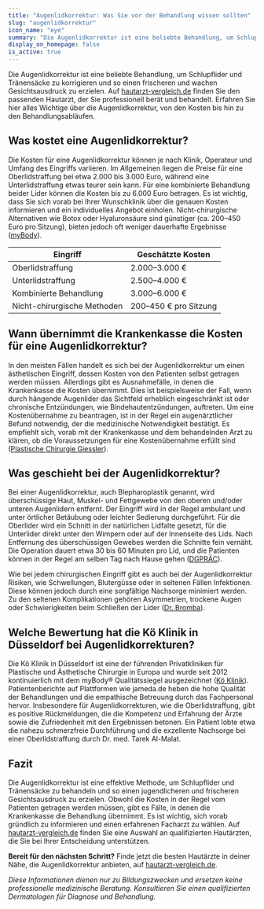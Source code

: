 ```yaml
---
title: "Augenlidkorrektur: Was Sie vor der Behandlung wissen sollten"
slug: "augenlidkorrektur"
icon_name: "eye"
summary: "Die Augenlidkorrektur ist eine beliebte Behandlung, um Schlupflider und Tränensäcke zu korrigieren und so einen frischeren und wachen Gesichtsausdruck zu erzielen."
display_on_homepage: false
is_active: true
---
```


Die Augenlidkorrektur ist eine beliebte Behandlung, um Schlupflider und Tränensäcke zu korrigieren und so einen frischeren und wachen Gesichtsausdruck zu erzielen. Auf [hautarzt-vergleich.de](https://hautarzt-vergleich.de) finden Sie den passenden Hautarzt, der Sie professionell berät und behandelt. Erfahren Sie hier alles Wichtige über die Augenlidkorrektur, von den Kosten bis hin zu den Behandlungsabläufen.

## Was kostet eine Augenlidkorrektur?

Die Kosten für eine Augenlidkorrektur können je nach Klinik, Operateur und Umfang des Eingriffs variieren. Im Allgemeinen liegen die Preise für eine Oberlidstraffung bei etwa 2.000 bis 3.000 Euro, während eine Unterlidstraffung etwas teurer sein kann. Für eine kombinierte Behandlung beider Lider können die Kosten bis zu 6.000 Euro betragen. Es ist wichtig, dass Sie sich vorab bei Ihrer Wunschklinik über die genauen Kosten informieren und ein individuelles Angebot einholen. Nicht-chirurgische Alternativen wie Botox oder Hyaluronsäure sind günstiger (ca. 200–450 Euro pro Sitzung), bieten jedoch oft weniger dauerhafte Ergebnisse ([myBody](https://www.mybody.de/lidstraffung-kosten.html)).

| Eingriff | Geschätzte Kosten |
|----------|-------------------|
| Oberlidstraffung | 2.000–3.000 € |
| Unterlidstraffung | 2.500–4.000 € |
| Kombinierte Behandlung | 3.000–6.000 € |
| Nicht-chirurgische Methoden | 200–450 € pro Sitzung |

## Wann übernimmt die Krankenkasse die Kosten für eine Augenlidkorrektur?

In den meisten Fällen handelt es sich bei der Augenlidkorrektur um einen ästhetischen Eingriff, dessen Kosten von den Patienten selbst getragen werden müssen. Allerdings gibt es Ausnahmefälle, in denen die Krankenkasse die Kosten übernimmt. Dies ist beispielsweise der Fall, wenn durch hängende Augenlider das Sichtfeld erheblich eingeschränkt ist oder chronische Entzündungen, wie Bindehautentzündungen, auftreten. Um eine Kostenübernahme zu beantragen, ist in der Regel ein augenärztlicher Befund notwendig, der die medizinische Notwendigkeit bestätigt. Es empfiehlt sich, vorab mit der Krankenkasse und dem behandelnden Arzt zu klären, ob die Voraussetzungen für eine Kostenübernahme erfüllt sind ([Plastische Chirurgie Giessler](https://plastische-chirurgie-giessler.de/uebernahme-der-kosten-fuer-eine-lidstraffung-durch-die-krankenkasse/)).

## Was geschieht bei der Augenlidkorrektur?

Bei einer Augenlidkorrektur, auch Blepharoplastik genannt, wird überschüssige Haut, Muskel- und Fettgewebe von den oberen und/oder unteren Augenlidern entfernt. Der Eingriff wird in der Regel ambulant und unter örtlicher Betäubung oder leichter Sedierung durchgeführt. Für die Oberlider wird ein Schnitt in der natürlichen Lidfalte gesetzt, für die Unterlider direkt unter den Wimpern oder auf der Innenseite des Lids. Nach Entfernung des überschüssigen Gewebes werden die Schnitte fein vernäht. Die Operation dauert etwa 30 bis 60 Minuten pro Lid, und die Patienten können in der Regel am selben Tag nach Hause gehen ([DGPRÄC](https://www.dgpraec.de/patienten/op-infos/augenlidstraffung/)).

Wie bei jedem chirurgischen Eingriff gibt es auch bei der Augenlidkorrektur Risiken, wie Schwellungen, Blutergüsse oder in seltenen Fällen Infektionen. Diese können jedoch durch eine sorgfältige Nachsorge minimiert werden. Zu den seltenen Komplikationen gehören Asymmetrien, trockene Augen oder Schwierigkeiten beim Schließen der Lider ([Dr. Bromba](https://www.dr-bromba.de/augenlidkorrektur/augenlidkorrektur-risiken/)).

## Welche Bewertung hat die Kö Klinik in Düsseldorf bei Augenlidkorrekturen?

Die Kö Klinik in Düsseldorf ist eine der führenden Privatkliniken für Plastische und Ästhetische Chirurgie in Europa und wurde seit 2012 kontinuierlich mit dem myBody® Qualitätssiegel ausgezeichnet ([Kö Klinik](https://www.koe-klinik.de/startseite.html)). Patientenberichte auf Plattformen wie jameda.de heben die hohe Qualität der Behandlungen und die empathische Betreuung durch das Fachpersonal hervor. Insbesondere für Augenlidkorrekturen, wie die Oberlidstraffung, gibt es positive Rückmeldungen, die die Kompetenz und Erfahrung der Ärzte sowie die Zufriedenheit mit den Ergebnissen betonen. Ein Patient lobte etwa die nahezu schmerzfreie Durchführung und die exzellente Nachsorge bei einer Oberlidstraffung durch Dr. med. Tarek Al-Malat.

## Fazit

Die Augenlidkorrektur ist eine effektive Methode, um Schlupflider und Tränensäcke zu behandeln und so einen jugendlicheren und frischeren Gesichtsausdruck zu erzielen. Obwohl die Kosten in der Regel vom Patienten getragen werden müssen, gibt es Fälle, in denen die Krankenkasse die Behandlung übernimmt. Es ist wichtig, sich vorab gründlich zu informieren und einen erfahrenen Facharzt zu wählen. Auf [hautarzt-vergleich.de](https://hautarzt-vergleich.de) finden Sie eine Auswahl an qualifizierten Hautärzten, die Sie bei Ihrer Entscheidung unterstützen.

**Bereit für den nächsten Schritt?** Finde jetzt die besten Hautärzte in deiner Nähe, die Augenlidkorrektur anbieten, auf [hautarzt-vergleich.de](https://hautarzt-vergleich.de).

*Diese Informationen dienen nur zu Bildungszwecken und ersetzen keine professionelle medizinische Beratung. Konsultieren Sie einen qualifizierten Dermatologen für Diagnose und Behandlung.*
